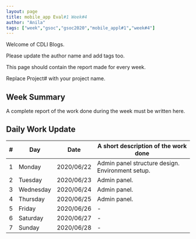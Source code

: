```yaml
---
layout: page
title: mobile_app Eval#1 Week#4
author: "Anila"
tags: ["week","gsoc","gsoc2020","mobile_appl#1","week#4"]
---
```

Welcome of CDLI Blogs.

Please update the author name and add tags too. 

This page should contain the report made for every week.

Replace Project# with your project name.

## Week Summary

A complete report of the work done during the week must be written here. 


## Daily Work Update

|\#|Day|Date|A short description of the work done|  
|---	|---	|---	|---	|  
|1   	| Monday 	|   2020/06/22	|Admin panel structure design. Environment setup.   	|  
|2   	| Tuesday  	|   2020/06/23	|Admin panel.   	|  
|3   	| Wednesday  	|  2020/06/24 	|Admin panel.   	|  
|4   	| Thursday  	|   2020/06/25	|Admin panel.   	|  
|5   	| Friday  	|   2020/06/26	|-   	|  
|6   	| Saturday  	|   2020/06/27	|-   	|  
|7   	| Sunday  	|   2020/06/28	|-   	|  
